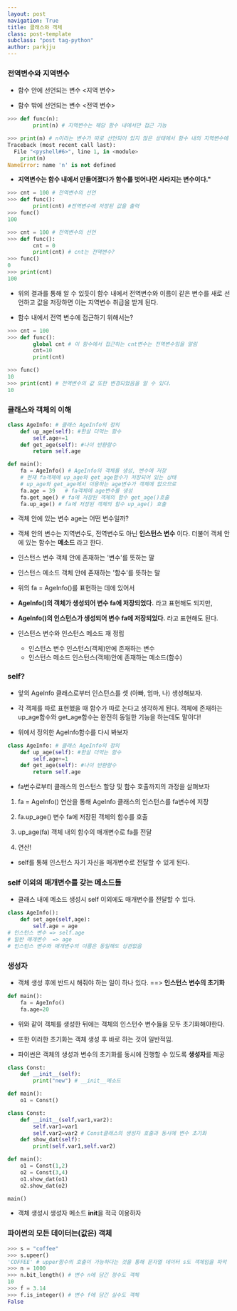 ```yaml
---
layout: post
navigation: True
title: 클래스와 객체
class: post-template
subclass: "post tag-python"
author: parkjju
---
```


### 전역변수와 지역변수

- 함수 안에 선언되는 변수 <지역 변수>

- 함수 밖에 선언되는 변수 <전역 변수>

```python
>>> def func(n):
        print(n) # 지역변수는 해당 함수 내에서만 접근 가능

>>> print(n) # n이라는 변수가 따로 선언되어 있지 않은 상태에서 함수 내의 지역변수에 접근하고자 하는 의도를 지녔을 때의 에러
Traceback (most recent call last):
  File "<pyshell#6>", line 1, in <module>
    print(n)
NameError: name 'n' is not defined
```

- **지역변수는 함수 내에서 만들어졌다가 함수를 벗어나면 사라지는 변수이다."**

```python
>>> cnt = 100 # 전역변수의 선언
>>> def func():
        print(cnt) #전역변수에 저장된 값을 출력
>>> func()
100
```

```python
>>> cnt = 100 # 전역변수의 선언
>>> def func():
        cnt = 0
        print(cnt) # cnt는 전역변수?
>>> func()
0
>>> print(cnt)
100
```

- 위의 결과를 통해 알 수 있듯이 함수 내에서 전역변수와 이름이 같은 변수를 새로 선언하고 값을 저장하면 이는 지역변수 취급을 받게 된다.

- 함수 내에서 전역 변수에 접근하기 위해서는?

```python
>>> cnt = 100
>>> def func():
        global cnt # 이 함수에서 접근하는 cnt변수는 전역변수임을 알림
        cnt=10
        print(cnt)

>>> func()
10
>>> print(cnt) # 전역변수의 값 또한 변경되었음을 알 수 있다.
10
```

### 클래스와 객체의 이해

```python
class AgeInfo: # 클래스 AgeInfo의 정의
    def up_age(self): #한살 더먹는 함수
        self.age+=1
    def get_age(self): #나이 반환함수
        return self.age

def main():
    fa = AgeInfo() # AgeInfo의 객체를 생성, 변수에 저장
    # 현재 fa객체에 up_age와 get_age함수가 저장되어 있는 상태
    # up_age와 get_age에서 이용하는 age변수가 객체에 없으므로
    fa.age = 39   # fa객체에 age변수를 생성
    fa.get_age() # fa에 저장된 객체의 함수 get_age()호출
    fa.up_age() # fa에 저장된 객체의 함수 up_age() 호출
```

- 객체 안에 있는 변수 age는 어떤 변수일까?

- 객체 안의 변수는 지역변수도, 전역변수도 아닌 **인스턴스 변수** 이다. 더불어 객체 안에 있는 함수는 **메소드** 라고 한다.

- 인스턴스 변수 객체 안에 존재하는 '변수'를 뜻하는 말

- 인스턴스 메소드 객체 안에 존재하는 '함수'를 뜻하는 말

- 위의 fa = AgeInfo()를 표현하는 데에 있어서

- **AgeInfo()의 객체가 생성되어 변수 fa에 저장되었다.** 라고 표현해도 되지만,

- **AgeInfo()의 인스턴스가 생성되어 변수 fa에 저장되었다.** 라고 표현해도 된다.

- 인스턴스 변수와 인스턴스 메소드 재 정립
  - 인스턴스 변수 인스턴스(객체)안에 존재하는 변수
  - 인스턴스 메소드 인스턴스(객체)안에 존재하는 메소드(함수)

### self?

- 앞의 AgeInfo 클래스로부터 인스턴스를 셋 (아빠, 엄마, 나) 생성해보자.

- 각 객체를 따로 표현했을 때 함수가 따로 논다고 생각하게 된다. 객체에 존재하는 up_age함수와 get_age함수는 완전히 동일한 기능을 하는데도 말이다!

- 위에서 정의한 AgeInfo함수를 다시 봐보자

```python
class AgeInfo: # 클래스 AgeInfo의 정의
    def up_age(self): #한살 더먹는 함수
        self.age+=1
    def get_age(self): #나이 반환함수
        return self.age
```

- fa변수로부터 클래스의 인스턴스 할당 및 함수 호출까지의 과정을 살펴보자

1. fa = AgeInfo() 연산을 통해 AgeInfo 클래스의 인스턴스를 fa변수에 저장

2. fa.up_age() 변수 fa에 저장된 객체의 함수를 호출

3. up_age(fa) 객체 내의 함수의 매개변수로 fa를 전달

4. 연산!

- self를 통해 인스턴스 자기 자신을 매개변수로 전달할 수 있게 된다.

### self 이외의 매개변수를 갖는 메소드들

- 클래스 내에 메소드 생성시 self 이외에도 매개변수를 전달할 수 있다.

```python
class AgeInfo():
    def set_age(self,age):
        self.age = age
# 인스턴스 변수 => self.age
# 일반 매개변수  => age
# 인스턴스 변수와 매개변수의 이름은 동일해도 상관없음
```

### 생성자

- 객체 생성 후에 반드시 해줘야 하는 일이 하나 있다. ==> **인스턴스 변수의 초기화**

```python
def main():
    fa = AgeInfo()
    fa.age=20
```

- 위와 같이 객체를 생성한 뒤에는 객체의 인스턴수 변수들을 모두 초기화해야한다.

- 또한 이러한 초기화는 객체 생성 후 바로 하는 것이 일반적임.

- 파이썬은 객체의 생성과 변수의 초기화를 동시에 진행할 수 있도록 **생성자**를 제공

```python
class Const:
    def __init__(self):
        print("new") # __init__메소드

def main():
    o1 = Const()
```

```python
class Const:
    def __init__(self,var1,var2):
        self.var1=var1
        self.var2=var2 # Const클래스의 생성자 호출과 동시에 변수 초기화
    def show_dat(self):
        print(self.var1,self.var2)

def main():
    o1 = Const(1,2)
    o2 = Const(3,4)
    o1.show_dat(o1)
    o2.show_dat(o2)

main()
```

- 객체 생성시 생성자 메소드 **init**을 적극 이용하자

### 파이썬의 모든 데이터는(값은) 객체

```python
>>> s = "coffee"
>>> s.upeer()
'COFFEE' # upper함수의 호출이 가능하다는 것을 통해 문자열 데이터 s도 객체임을 파악
>>> n = 1000
>>> n.bit_length() # 변수 n에 담긴 정수도 객체
10
>>> f = 3.14
>>> f.is_integer() # 변수 f에 담긴 실수도 객체
False
```
